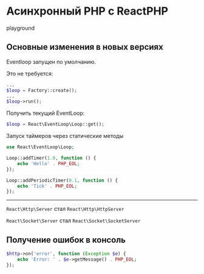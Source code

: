 # Асинхронный PHP с ReactPHP

playground


## Основные изменения в новых версиях

Eventloop запущен по умолчанию.

Это не требуется:
```php
...
$loop = Factory::create();
...
$loop->run();
```
Получить текущий EventLoop:
```php
$loop = React\EventLoop\Loop::get();
```
Запуск таймеров через статические методы
```php
use React\EventLoop\Loop;

Loop::addTimer(1.0, function () {
    echo 'Hello' . PHP_EOL;
});

Loop::addPeriodicTimer(0.1, function () {
    echo 'Tick' . PHP_EOL;
});
```

---

`React\Http\Server` стал `React\Http\HttpServer`

`React\Socket\Server` стал `React\Socket\SocketServer`


## Получение ошибок в консоль

```php
$http->on('error', function (Exception $e) {
    echo 'Error: ' . $e->getMessage() . PHP_EOL;
});
```


